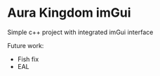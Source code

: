# Aura Kingdom imGui
 Simple c++ project with integrated imGui interface
 
 Future work:
 - Fish fix
 - EAL 
 
